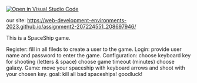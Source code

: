 [![Open in Visual Studio Code](https://classroom.github.com/assets/open-in-vscode-718a45dd9cf7e7f842a935f5ebbe5719a5e09af4491e668f4dbf3b35d5cca122.svg)](https://classroom.github.com/online_ide?assignment_repo_id=10790616&assignment_repo_type=AssignmentRepo)


our site: https://web-development-environments-2023.github.io/assignment2-207224551_208697946/

This is a SpaceShip game. 

Register: fill in all fileds to create a user to the game.
Login: provide user name and password to enter the game. 
Configuration: choose keyboard key for shooting (letters & space) 
               choose game timeout (minutes)
               choose galaxy. 
Game: move your spaceship with keyboard arrows and shoot with your chosen key. 
      goal: kill all bad spaceships!
      goodluck!